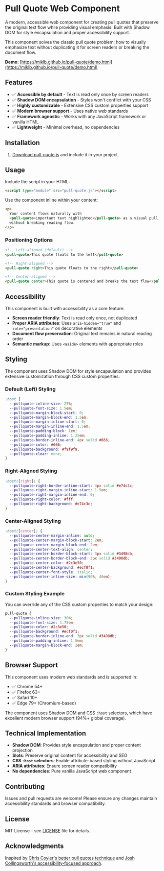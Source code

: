 # Pull Quote Web Component

A modern, accessible web component for creating pull quotes that preserve the original text flow while providing visual emphasis. Built with Shadow DOM for style encapsulation and proper accessibility support.

This component solves the classic pull quote problem: how to visually emphasize text without duplicating it for screen readers or breaking the document flow.

**Demo:** [https://miklb.github.io/pull-quote/demo.html](https://miklb.github.io/pull-quote/demo.html)

## Features

- ✅ **Accessible by default** - Text is read only once by screen readers
- ✅ **Shadow DOM encapsulation** - Styles won't conflict with your CSS
- ✅ **Highly customizable** - Extensive CSS custom properties support
- ✅ **Modern browser support** - Uses native web standards
- ✅ **Framework agnostic** - Works with any JavaScript framework or vanilla HTML
- ✅ **Lightweight** - Minimal overhead, no dependencies

## Installation

1. [Download pull-quote.js](https://github.com/miklb/pullquote-html-web-component/blob/main/pull-quote.js) and include it in your project.

## Usage

Include the script in your HTML:

```html
<script type="module" src="pull-quote.js"></script>
```

Use the component inline within your content:

```html
<p>
  Your content flows naturally with
  <pull-quote>important text highlighted</pull-quote> as a visual pull quote
  without breaking reading flow.
</p>
```

### Positioning Options

```html
<!-- Left-aligned (default) -->
<pull-quote>This quote floats to the left</pull-quote>

<!-- Right-aligned -->
<pull-quote right>This quote floats to the right</pull-quote>

<!-- Center-aligned -->
<pull-quote center>This quote is centered and breaks the text flow</pull-quote>
```

## Accessibility

This component is built with accessibility as a core feature:

- **Screen reader friendly**: Text is read only once, not duplicated
- **Proper ARIA attributes**: Uses `aria-hidden="true"` and `role="presentation"` on decorative elements
- **Document flow preservation**: Original text remains in natural reading order
- **Semantic markup**: Uses `<aside>` elements with appropriate roles

## Styling

The component uses Shadow DOM for style encapsulation and provides extensive customization through CSS custom properties:

### Default (Left) Styling

```css
:host {
  --pullquote-inline-size: 25%;
  --pullquote-font-size: 1.5em;
  --pullquote-margin-block-start: 0;
  --pullquote-margin-block-end: 1.5em;
  --pullquote-margin-inline-start: 0;
  --pullquote-margin-inline-end: 1.5em;
  --pullquote-padding-block: 1em;
  --pullquote-padding-inline: 1.25em;
  --pullquote-border-inline-end: 4px solid #666;
  --pullquote-color: #666;
  --pullquote-background: #f9f9f9;
  --pullquote-clear: none;
}
```

### Right-Aligned Styling

```css
:host([right]) {
  --pullquote-right-border-inline-start: 4px solid #e74c3c;
  --pullquote-right-margin-inline-start: 1.5em;
  --pullquote-right-margin-inline-end: 0;
  --pullquote-right-color: #fff;
  --pullquote-right-background: #e74c3c;
}
```

### Center-Aligned Styling

```css
:host([center]) {
  --pullquote-center-margin-inline: auto;
  --pullquote-center-margin-block-start: 2em;
  --pullquote-center-margin-block-end: 2em;
  --pullquote-center-text-align: center;
  --pullquote-center-border-block-start: 3px solid #3498db;
  --pullquote-center-border-block-end: 3px solid #3498db;
  --pullquote-center-color: #2c3e50;
  --pullquote-center-background: #ecf0f1;
  --pullquote-center-font-style: italic;
  --pullquote-center-inline-size: min(90%, 40em);
}
```

### Custom Styling Example

You can override any of the CSS custom properties to match your design:

```css
pull-quote {
  --pullquote-inline-size: 30%;
  --pullquote-font-size: 1.75em;
  --pullquote-color: #2c3e50;
  --pullquote-background: #ecf0f1;
  --pullquote-border-inline-end: 3px solid #3498db;
  --pullquote-padding-inline: 1.5em;
  --pullquote-margin-block-end: 2em;
}
```

## Browser Support

This component uses modern web standards and is supported in:

- ✅ Chrome 54+
- ✅ Firefox 63+
- ✅ Safari 10+
- ✅ Edge 79+ (Chromium-based)

The component uses Shadow DOM and CSS `:host` selectors, which have excellent modern browser support (94%+ global coverage).

## Technical Implementation

- **Shadow DOM**: Provides style encapsulation and proper content projection
- **Slots**: Preserve original content for accessibility and SEO
- **CSS `:host` selectors**: Enable attribute-based styling without JavaScript
- **ARIA attributes**: Ensure screen reader compatibility
- **No dependencies**: Pure vanilla JavaScript web component

## Contributing

Issues and pull requests are welcome! Please ensure any changes maintain accessibility standards and browser compatibility.

## License

MIT License - see [LICENSE](LICENSE) file for details.

## Acknowledgments

Inspired by [Chris Coyier's better pull quotes technique](https://css-tricks.com/better-pull-quotes/) and [Josh Collingsworth's accessibility-focused approach](https://joshcollinsworth.com/blog/copilot).
